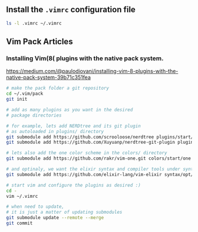 ## Install the `.vimrc` configuration file
```sh
ls -l .vimrc ~/.vimrc
```

## Vim Pack Articles

### Installing Vim(8( plugins with the native pack system.
https://medium.com/@paulodiovani/installing-vim-8-plugins-with-the-native-pack-system-39b71c351fea

```sh
# make the pack folder a git repository
cd ~/.vim/pack
git init

# add as many plugins as you want in the desired
# package directories

# for example, lets add NERDtree and its git plugin
# as autoloaded in plugins/ directory
git submodule add https://github.com/scrooloose/nerdtree plugins/start/nerdtree
git submodule add https://github.com/Xuyuanp/nerdtree-git-plugin plugins/start/nerdtree-git-plugin

# lets also add the one color scheme in the colors/ directory
git submodule add https://github.com/rakr/vim-one.git colors/start/one

# and optinaly, we want the elixir syntax and compiler tools under syntax/
git submodule add https://github.com/elixir-lang/vim-elixir syntax/opt/elixir

# start vim and configure the plugins as desired :)
cd -
vim ~/.vimrc

# when need to update,
# it is just a matter of updating submodules
git submodule update --remote --merge
git commit
```
